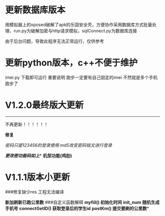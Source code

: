 
# 更新数据库版本
用模拟器上的xposed破解了apk的乐固安全壳，方便协作采用数据库方式批量处理，run.py为破解加密与http请求模拟，sqlConnect.py为数据库连接

由于后台问题，导致此程序无法正常运行，仅供参考
# 更新python版本，c++不便于维护

imei.py 下载即可运行
重要说明 跑步一定要有自己固定的imei 不然就是多个手机跑步了

# V1.2.0最终版大更新

---
不再更新！！！！！！


******修复******

*密码只是123456的登录使用
md5改变密码铭文进行登录*

***更改密功能码如上****
**机型功能(鸡肋)**






# V1.1.1版本小更新


###修复缺少res 工程无法编译

**新加刷新已跑公里数**
###自定义函数解释
**myfiil() 初始化时间**
**init_num 随机生成手机号**
**connectGetID()  获取登录后的学生id**
**postKm() 提交要刷的公里数***


